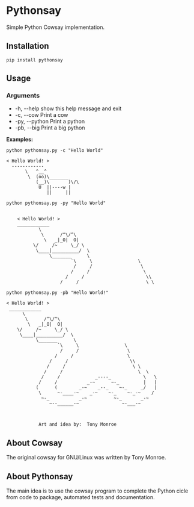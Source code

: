 # Pythonsay

Simple Python Cowsay implementation.

## Installation

    pip install pythonsay

## Usage

### Arguments

- -h, --help show this help message and exit
- -c, --cow Print a cow
- -py, --python Print a python
- -pb, --big Print a big python

**Examples:**

    python pythonsay.py -c "Hello World"

    < Hello World! >
      ------------
           \   ^__^
            \  (oo)\_______
               (__)\       )\/\
                U  ||----w |
                   ||     ||

    python pythonsay.py -py "Hello World"


        < Hello World! >
        ____________
                \
                 \      /^\/^\
                  \   _|_O|  O|
              \/     /~     \_/ \
               \____|__________/  \
                    \_______      \
                            `\     \                 \
                             /     /                  \
                            /     /                    \
                          /     /                       \\
                        /     /                         \ \

    python pythonsay.py -pb "Hello World!"

    < Hello World! >
     ____________
          \
           \      /^\/^\
            \   _|_O|  O|
        \/     /~     \_/ \
         \____|__________/  \
               \_______      \
                       `\     \                 \
                        /     /                  \
                      /     /                    \
                    /     /                       \\
                   /     /                         \ \
                  /     /                            \  \
                 /     /             _----_            \   \
                /     /           _-~      ~-_         |   |
               (      (        _-~    _--_    ~-_     _/   |
                \      ~-____-~    _-~    ~-_    ~-_-~    /
                 ~-_           _-~          ~-_       _-~
                    ~--______-~                ~-___-~



                Art and idea by:  Tony Monroe

## About Cowsay

The original cowsay for GNU/Linux was written by Tony Monroe.

## About Pythonsay

The main idea is to use the cowsay program to complete the Python cicle from code to package, automated tests and documentation.
